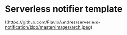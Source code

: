 # Serverless notifier template 

!(https://github.com/FlavioAandres/serverless-notification/blob/master/images/arch.jpeg)